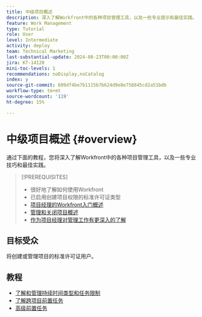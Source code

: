 ```yaml
---
title: 中级项目概述
description: 深入了解Workfront中的各种项目管理工具，以及一些专业提示和最佳实践。
feature: Work Management
type: Tutorial
role: User
level: Intermediate
activity: deploy
team: Technical Marketing
last-substantial-update: 2024-08-23T00:00:00Z
jira: KT-14120
mini-toc-levels: 1
recommendations: noDisplay,noCatalog
index: y
source-git-commit: 609df4be7b1115b7b624d9e8e758845cd2a51bdb
workflow-type: tm+mt
source-wordcount: '119'
ht-degree: 15%

---
```



# 中级项目概述 {#overview}

通过下面的教程，您将深入了解Workfront中的各种项目管理工具，以及一些专业技巧和最佳实践。

>[!PREREQUISITES]
>
>* 很好地了解如何使用Workfront
>* 已启用创建项目权限的标准许可证类型
>* [项目经理的Workfront入门概述](https://experienceleague.adobe.com/?recommended=Workfront-U-1-2022.1.planners)
>* [管理和关闭项目概述](https://experienceleague.adobe.com/?recommended=Workfront-U-1-2022.2.planners)
>* [作为项目经理对管理工作有更深入的了解](https://experienceleague.adobe.com/?recommended=Workfront-U-1-2022.3.planners)

## 目标受众

将创建或管理项目的标准许可证用户。

## 教程

* [了解和管理持续时间类型和任务限制](understand-and-manage-duration-types-and-task-constraints.md)
* [了解跨项目前置任务](understand-cross-project-predecessors.md)
* [高级前置任务](advanced-predecessors.md)
